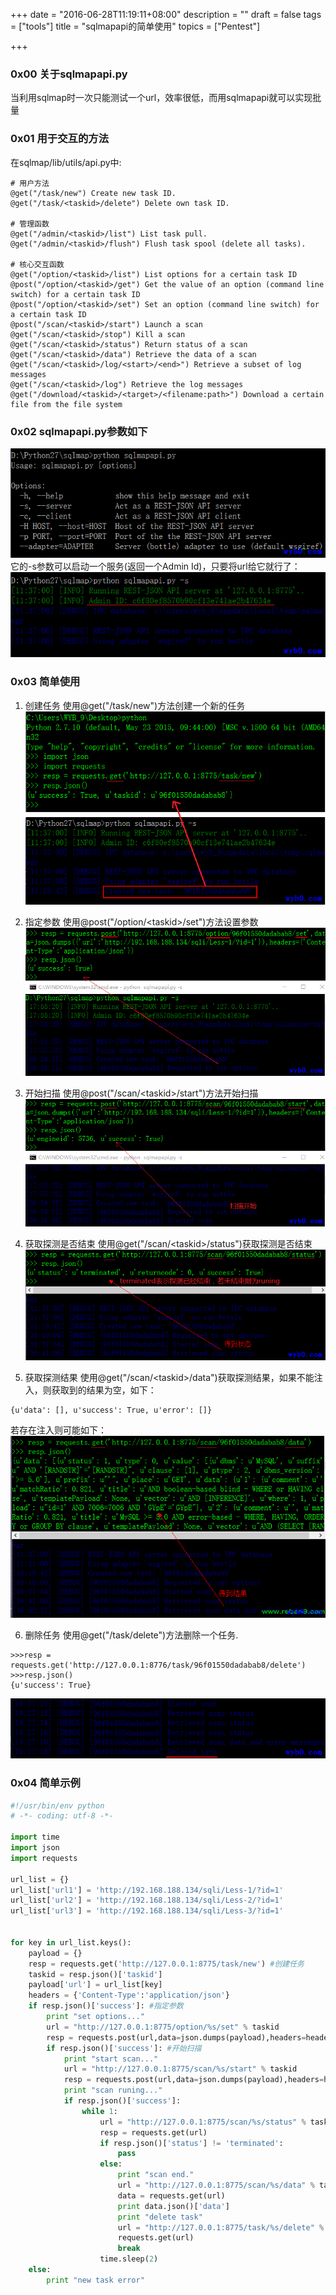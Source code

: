 +++
date = "2016-06-28T11:19:11+08:00"
description = ""
draft = false
tags = ["tools"]
title = "sqlmapapi的简单使用"
topics = ["Pentest"]

+++

### 0x00 关于sqlmapapi.py
当利用sqlmap时一次只能测试一个url，效率很低，而用sqlmapapi就可以实现批量

### 0x01 用于交互的方法
在sqlmap/lib/utils/api.py中:
```
# 用户方法
@get("/task/new") Create new task ID. 
@get("/task/<taskid>/delete") Delete own task ID. 

# 管理函数
@get("/admin/<taskid>/list") List task pull. 
@get("/admin/<taskid>/flush") Flush task spool (delete all tasks). 

# 核心交互函数
@get("/option/<taskid>/list") List options for a certain task ID
@post("/option/<taskid>/get") Get the value of an option (command line switch) for a certain task ID
@post("/option/<taskid>/set") Set an option (command line switch) for a certain task ID
@post("/scan/<taskid>/start") Launch a scan
@get("/scan/<taskid>/stop") Kill a scan
@get("/scan/<taskid>/status") Return status of a scan
@get("/scan/<taskid>/data") Retrieve the data of a scan
@get("/scan/<taskid>/log/<start>/<end>") Retrieve a subset of log messages
@get("/scan/<taskid>/log") Retrieve the log messages
@get("/download/<taskid>/<target>/<filename:path>") Download a certain file from the file system
```

### 0x02 sqlmapapi.py参数如下
![sqlmapapi参数](/img/post/sqlmapapi_help.png)
它的-s参数可以启动一个服务(返回一个Admin Id)，只要将url给它就行了：
![启动sqlmapapi服务](/img/post/sqlmapapi_server.png)

### 0x03 简单使用
1. 创建任务
使用@get("/task/new")方法创建一个新的任务
![sqlmapapi新建任务](/img/post/sqlmapapi_new_task.png)

2. 指定参数
使用@post("/option/\<taskid\>/set")方法设置参数
![sqlmapapi指定参数](/img/post/sqlmapapi_options.png)

3. 开始扫描
使用@post("/scan/\<taskid\>/start")方法开始扫描
![sqlmapapi开始扫描](/img/post/sqlmapapi_scan_start.png)

4. 获取探测是否结束
使用@get("/scan/\<taskid\>/status")获取探测是否结束
![sqlmapapi得到扫描状态](/img/post/sqlmapapi_scan_status.png)

5. 获取探测结果
使用@get("/scan/\<taskid\>/data")获取探测结果，如果不能注入，则获取到的结果为空，如下：
```
{u'data': [], u'success': True, u'error': []}
```
若存在注入则可能如下：
![sqlmapapi得到扫描结果](/img/post/sqlmapapi_scan_result.png)

6. 删除任务
使用@get("/task/delete")方法删除一个任务.
```
>>>resp = requests.get('http://127.0.0.1:8776/task/96f01550dadabab8/delete')
>>>resp.json()
{u'success': True}
```
![sqlmapapi删除任务](/img/post/sqlmapapi_delete_task.png)

### 0x04 简单示例
```python
#!/usr/bin/env python
# -*- coding: utf-8 -*-

import time
import json
import requests

url_list = {}
url_list['url1'] = 'http://192.168.188.134/sqli/Less-1/?id=1'
url_list['url2'] = 'http://192.168.188.134/sqli/Less-2/?id=1'
url_list['url3'] = 'http://192.168.188.134/sqli/Less-3/?id=1'


for key in url_list.keys():
    payload = {}
    resp = requests.get('http://127.0.0.1:8775/task/new') #创建任务
    taskid = resp.json()['taskid']
    payload['url'] = url_list[key]
    headers = {'Content-Type':'application/json'}
    if resp.json()['success']: #指定参数
        print "set options..."
        url = "http://127.0.0.1:8775/option/%s/set" % taskid
        resp = requests.post(url,data=json.dumps(payload),headers=headers)
        if resp.json()['success']: #开始扫描
            print "start scan..."
            url = "http://127.0.0.1:8775/scan/%s/start" % taskid
            resp = requests.post(url,data=json.dumps(payload),headers=headers)
            print "scan runing..."
            if resp.json()['success']:
                while 1:
                    url = "http://127.0.0.1:8775/scan/%s/status" % taskid #查看扫描状态
                    resp = requests.get(url)
                    if resp.json()['status'] != 'terminated':
                        pass
                    else:
                        print "scan end."
                        url = "http://127.0.0.1:8775/scan/%s/data" % taskid #获取扫描结果
                        data = requests.get(url)
                        print data.json()['data']
                        print "delete task"
                        url = "http://127.0.0.1:8775/task/%s/delete" % taskid
                        requests.get(url)
                        break
                    time.sleep(2)
    else:
        print "new task error"
```
